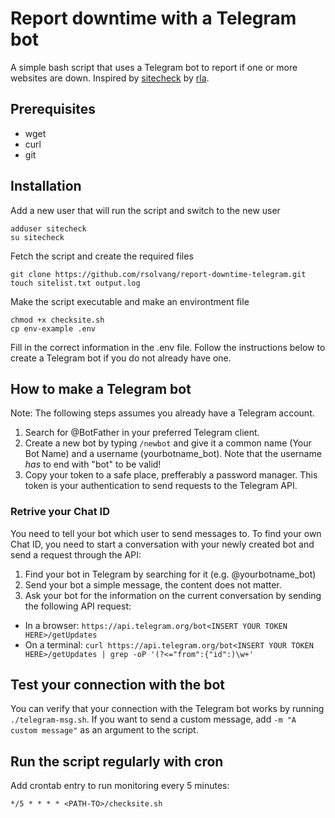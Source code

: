 # Report downtime with a Telegram bot
A simple bash script that uses a Telegram bot to report if one or more websites are down. Inspired by [sitecheck](https://github.com/rla/sitecheck) by [rla](https://github.com/rla).

## Prerequisites
- wget
- curl
- git

## Installation

Add a new user that will run the script and switch to the new user

    adduser sitecheck
    su sitecheck

Fetch the script and create the required files

    git clone https://github.com/rsolvang/report-downtime-telegram.git
    touch sitelist.txt output.log

Make the script executable and make an environtment file

    chmod +x checksite.sh
    cp env-example .env

Fill in the correct information in the .env file. Follow the instructions below to create a Telegram bot if you do not already have one.

## How to make a Telegram bot

Note: The following steps assumes you already have a Telegram account.

1. Search for @BotFather in your preferred Telegram client. 
2. Create a new bot by typing `/newbot` and give it a common name (Your Bot Name) and a username (yourbotname_bot). Note that the username *has* to end with "bot" to be valid!
3. Copy your token to a safe place, prefferably a password manager. This token is your authentication to send requests to the Telegram API.

### Retrive your Chat ID

You need to tell your bot which user to send messages to. To find your own Chat ID, you need to start a conversation with your newly created bot and send a request through the API:

1. Find your bot in Telegram by searching for it (e.g. @yourbotname_bot)
2. Send your bot a simple message, the content does not matter.
3. Ask your bot for the information on the current conversation by sending the following API request:
  - In a browser: `https://api.telegram.org/bot<INSERT YOUR TOKEN HERE>/getUpdates`
  - On a terminal: `curl https://api.telegram.org/bot<INSERT YOUR TOKEN HERE>/getUpdates | grep -oP '(?<="from":{"id":)\w+'`

## Test your connection with the bot

You can verify that your connection with the Telegram bot works by running `./telegram-msg.sh`. If you want to send a custom message, add `-m "A custom message"` as an argument to the script.

## Run the script regularly with cron

Add crontab entry to run monitoring every 5 minutes:

    */5 * * * * <PATH-TO>/checksite.sh
